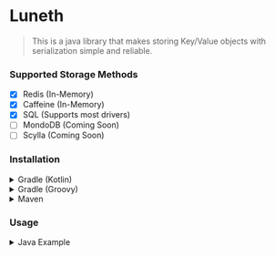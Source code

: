 # Luneth

> This is a java library that makes storing Key/Value objects with serialization simple and reliable.

### Supported Storage Methods
- [x] Redis (In-Memory)
- [x] Caffeine (In-Memory)
- [x] SQL (Supports most drivers)
- [ ] MondoDB (Coming Soon)
- [ ] Scylla (Coming Soon)

### Installation
<details>
<summary>Gradle (Kotlin)</summary>

```kts
repositories {
    mavenCentral()
    maven("https://jitpack.io")
}

dependencies {
    implementation("com.github.Summiner:Luneth:1.0.0")
}
```
</details>

<details>
<summary>Gradle (Groovy)</summary>

```groovy
repositories {
    mavenCentral()
    maven { url 'https://jitpack.io' }
}

dependencies {
    implementation 'com.github.Summiner:Luneth:1.0.0'
}
```
</details>

<details>
<summary>Maven</summary>

```xml
<repository>
  <id>jitpack.io</id>
  <url>https://jitpack.io</url>
</repository>

<dependency>
  <groupId>com.github.Summiner</groupId>
  <artifactId>Luneth</artifactId>
  <version>1.0.0</version>
</dependency>
```
</details>

### Usage

<details>
<summary>Java Example</summary>

```java
LunethManager lunethManager = new LunethManager.Builder()
        .setStorageMode(LunethManager.StorageModes.SQL)
        .setConnectionURL("jdbc:h2:D:/Code/Luneth/build/storage")
        .build();
TestStorageObject object = new TestStorageObject(69, "Hello");
System.out.println(lunethManager.setObject(object).join());
System.out.println(object.decodeKey(object.encodeKey())+" | "+ lunethManager.getObject(object).join());
```
</details>